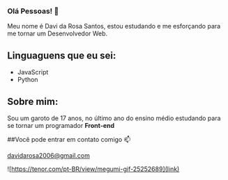 ### Olá Pessoas! 👋

Meu nome é Davi da Rosa Santos, estou estudando e me esforçando para me tornar um Desenvolvedor Web.

## Linguaguens que eu sei:

- JavaScript
- Python

## Sobre mim: 

Sou um garoto de 17 anos, no último ano do ensino médio estudando para se tornar um programador **Front-end**

##Você pode entrar em contato comigo 📫

davidarosa2006@gmail.com

![https://tenor.com/pt-BR/view/megumi-gif-25252689](link)


